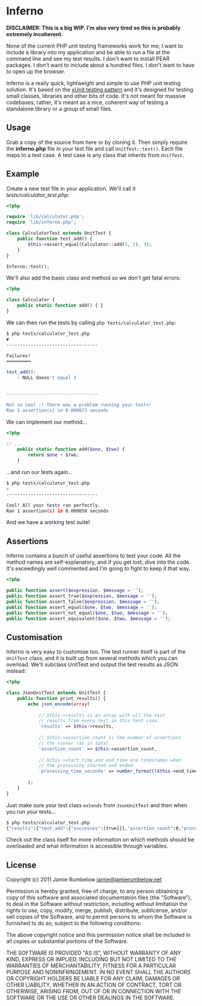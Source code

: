 Inferno
=======

**DISCLAIMER: This is a big WIP. I'm also very tired so this is probably extremely incoherent.**

None of the current PHP unit testing frameworks work for me; I want to include a library into my application and be able to run a file at the command line and see my test results. I don't want to install PEAR packages. I don't want to include about a hundred files. I don't want to have to open up the browser.

Inferno is a really quick, lightweight and simple to use PHP unit testing solution. It's based on the [xUnit testing pattern](http://en.wikipedia.org/wiki/XUnit) and it's designed for testing small classes, libraries and other bits of code. It's not meant for massive codebases, rather, it's meant as a nice, coherent way of testing a standalone library or a group of small files.

## Usage

Grab a copy of the source from here or by cloning it. Then simply require the **inferno.php** file in your test file and call `UnitTest::test()`. Each file maps to a test case. A test case is any class that inherits from `UnitTest`.

## Example

Create a new test file in your application. We'll call it *tests/calculator_test.php*:

``` php
<?php

require 'lib/calculator.php';
require 'lib/inferno.php';

class CalculatorTest extends UnitTest {
	public function test_add() {
		$this->assert_equal(Calculator::add(1, 2), 3);
	}
}

Inferno::test();
```

We'll also add the basic class and method so we don't get fatal errors:

``` php
<?php

class Calculator {
	public static function add() { }
}
```

We can then run the tests by calling `php tests/calculator_test.php`:

``` bash
$ php tests/calculator_test.php
✘ 
----------------------------------

Failures!
=========

test_add():
	- NULL doesn't equal 3


----------------------------------

Not so cool :( there was a problem running your tests!
Ran 1 assertion(s) in 0.000073 seconds
```

We can implement our method...

``` php
<?php

// ...
	public static function add($one, $two) {
		return $one + $two;
	}
```

...and run our tests again...

``` bash
$ php tests/calculator_test.php
✓ 
----------------------------------

Cool! All your tests ran perfectly.
Ran 1 assertion(s) in 0.000058 seconds
```

And we have a working test suite!

## Assertions

Inferno contains a bunch of useful assertions to test your code. All the method names are self-explanatory, and if you get lost, dive into the code. It's exceedingly well commented and I'm going to fight to keep it that way.

``` php
<?php

public function assert($expression, $message = '');
public function assert_true($expression, $message = '');
public function assert_false($expression, $message = '');
public function assert_equal($one, $two, $message = '');
public function assert_not_equal($one, $two, $message = '');
public function assert_equivalent($one, $two, $message = '');
```

## Customisation

Inferno is very easy to customise too. The test runner itself is part of the `UnitTest` class, and it is built up from several methods which you can overload. We'll subclass UnitTest and output the test results as JSON instead:

``` php
<?php

class JsonUnitTest extends UnitTest {
	public function print_results() {
		echo json_encode(array(
		
			// $this->results is an array with all the test
			// results from every test in this test case.
			'results' => $this->results,
			
			// $this->assertion_count is the number of assertions
			// the runner ran in total
			'assertion_count' => $this->assertion_count,
			
			// $this->start_time and end_time are timestamps when
			// the processing started and ended
			'processing_time_seconds' => number_format(($this->end_time - $this->start_time), 6)
			
		);
	}
}
```

Just make sure your test class `extends` from `JsonUnitTest` and then when you run your tests...

``` bash
$ php tests/calculator_test.php
{"results":{"test_add":{"successes":[true]}},"assertion_count":0,"processing_time_seconds":"0.000051"}
```

Check out the class itself for more information on which methods should be overloaded and what information is accessible through variables.

## License

Copyright (c) 2011 Jamie Rumbelow <jamie@jamierumbelow.net>

Permission is hereby granted, free of charge, to any person obtaining a copy
of this software and associated documentation files (the "Software"), to deal
in the Software without restriction, including without limitation the rights
to use, copy, modify, merge, publish, distribute, sublicense, and/or sell
copies of the Software, and to permit persons to whom the Software is
furnished to do so, subject to the following conditions:

The above copyright notice and this permission notice shall be included in
all copies or substantial portions of the Software.

THE SOFTWARE IS PROVIDED "AS IS", WITHOUT WARRANTY OF ANY KIND, EXPRESS OR
IMPLIED, INCLUDING BUT NOT LIMITED TO THE WARRANTIES OF MERCHANTABILITY,
FITNESS FOR A PARTICULAR PURPOSE AND NONINFRINGEMENT. IN NO EVENT SHALL THE
AUTHORS OR COPYRIGHT HOLDERS BE LIABLE FOR ANY CLAIM, DAMAGES OR OTHER
LIABILITY, WHETHER IN AN ACTION OF CONTRACT, TORT OR OTHERWISE, ARISING FROM,
OUT OF OR IN CONNECTION WITH THE SOFTWARE OR THE USE OR OTHER DEALINGS IN THE
SOFTWARE.